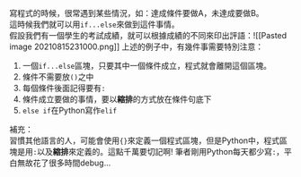 寫程式的時候，很常遇到某些情況，如：達成條件要做A，未達成要做B。  
這時候我們就可以用`if...else`來做到這件事情。  
假設我們有一個學生的考試成績，就可以根據成績的不同來印出評語：![[Pasted image 20210815231000.png]]
上述的例子中，有幾件事需要特別注意：

1.  一個`if...else`區塊，只要其中一個條件成立，程式就會離開這個區塊。
2.  條件不需要放`()`之中
3.  每個條件後面記得要有`:`
4.  條件成立要做的事情，要以**縮排**的方式放在條件句底下
5.  `else if`在Python寫作`elif`

補充：  
習慣其他語言的人，可能會使用`{}`來定義一個程式區塊，但是Python中，程式區塊是用`:`以及**縮排**來定義的。這點千萬要切記啊! 筆者剛用Python每天都少寫`:`，平白無故花了很多時間debug...